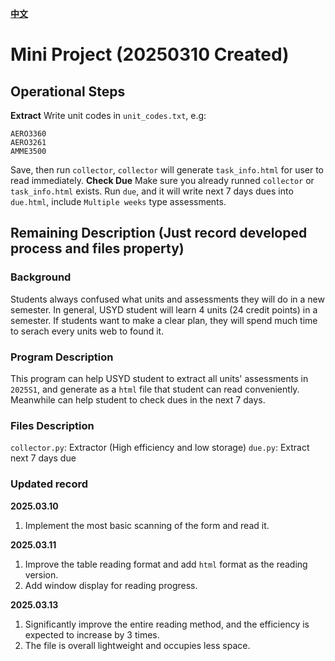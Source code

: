 **[中文](README.md)**
# Mini Project (20250310 Created)

## Operational Steps
**Extract**
Write unit codes in `unit_codes.txt`, e.g:

`AERO3360`  
`AERO3261`  
`AMME3500`  

Save, then run `collector`, `collector` will generate `task_info.html` for user to read immediately.
**Check Due**
Make sure you already runned `collector` or `task_info.html` exists. Run `due`, and it will write next 7 days dues into `due.html`, include `Multiple weeks` type assessments.


## Remaining Description (Just record developed process and files property)

### Background
Students always confused what units and assessments they will do in a new semester. In general, USYD student will learn 4 units (24 credit points) in a semester. If students want to make a clear plan, they will spend much time to serach every units web to found it.

### Program Description
This program can help USYD student to extract all units' assessments in `2025S1`, and generate as a `html` file that student can read conveniently. Meanwhile can help student to check dues in the next 7 days.

### Files Description
`collector.py`: Extractor (High efficiency and low storage)
`due.py`: Extract next 7 days due

### Updated record
**2025.03.10**
1. Implement the most basic scanning of the form and read it.

**2025.03.11**
1. Improve the table reading format and add `html` format as the reading version.
2. Add window display for reading progress.

**2025.03.13**
1. Significantly improve the entire reading method, and the efficiency is expected to increase by 3 times.
2. The file is overall lightweight and occupies less space.